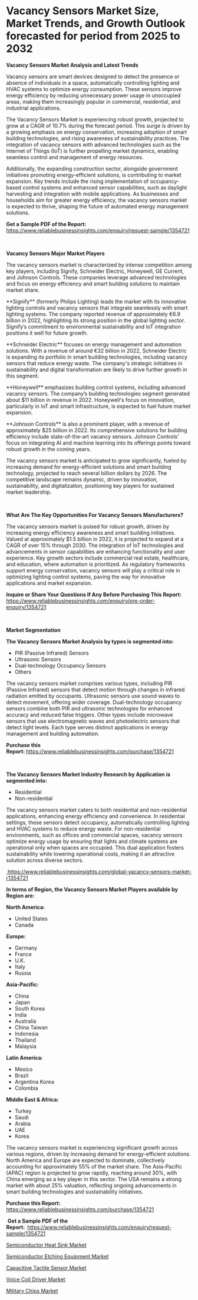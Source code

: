 <p><h1>Vacancy Sensors Market Size, Market Trends, and Growth Outlook forecasted for period from 2025 to 2032</h1></p><p><strong>Vacancy Sensors Market Analysis and Latest Trends</strong></p>
<p><p>Vacancy sensors are smart devices designed to detect the presence or absence of individuals in a space, automatically controlling lighting and HVAC systems to optimize energy consumption. These sensors improve energy efficiency by reducing unnecessary power usage in unoccupied areas, making them increasingly popular in commercial, residential, and industrial applications.</p><p>The Vacancy Sensors Market is experiencing robust growth, projected to grow at a CAGR of 10.7% during the forecast period. This surge is driven by a growing emphasis on energy conservation, increasing adoption of smart building technologies, and rising awareness of sustainability practices. The integration of vacancy sensors with advanced technologies such as the Internet of Things (IoT) is further propelling market dynamics, enabling seamless control and management of energy resources. </p><p>Additionally, the expanding construction sector, alongside government initiatives promoting energy-efficient solutions, is contributing to market expansion. Key trends include the rising implementation of occupancy-based control systems and enhanced sensor capabilities, such as daylight harvesting and integration with mobile applications. As businesses and households aim for greater energy efficiency, the vacancy sensors market is expected to thrive, shaping the future of automated energy management solutions.</p></p>
<p><strong>Get a Sample PDF of the Report:&nbsp;</strong> <a href="https://www.reliablebusinessinsights.com/enquiry/request-sample/1354721?utm_campaign=113&utm_medium=2&utm_source=Github&utm_content=ia&utm_term=06042025&utm_id=vacancy-sensors">https://www.reliablebusinessinsights.com/enquiry/request-sample/1354721</a></p>
<p>&nbsp;</p>
<p><strong>Vacancy Sensors Major Market Players</strong></p>
<p><p>The vacancy sensors market is characterized by intense competition among key players, including Signify, Schneider Electric, Honeywell, GE Current, and Johnson Controls. These companies leverage advanced technologies and focus on energy efficiency and smart building solutions to maintain market share.</p><p>**Signify** (formerly Philips Lighting) leads the market with its innovative lighting controls and vacancy sensors that integrate seamlessly with smart lighting systems. The company reported revenue of approximately €6.9 billion in 2022, highlighting its strong position in the global lighting sector. Signify’s commitment to environmental sustainability and IoT integration positions it well for future growth.</p><p>**Schneider Electric** focuses on energy management and automation solutions. With a revenue of around €32 billion in 2022, Schneider Electric is expanding its portfolio in smart building technologies, including vacancy sensors that reduce energy waste. The company's strategic initiatives in sustainability and digital transformation are likely to drive further growth in this segment.</p><p>**Honeywell** emphasizes building control systems, including advanced vacancy sensors. The company’s building technologies segment generated about $11 billion in revenue in 2022. Honeywell's focus on innovation, particularly in IoT and smart infrastructure, is expected to fuel future market expansion.</p><p>**Johnson Controls** is also a prominent player, with a revenue of approximately $25 billion in 2022. Its comprehensive solutions for building efficiency include state-of-the-art vacancy sensors. Johnson Controls' focus on integrating AI and machine learning into its offerings points toward robust growth in the coming years.</p><p>The vacancy sensors market is anticipated to grow significantly, fueled by increasing demand for energy-efficient solutions and smart building technology, projected to reach several billion dollars by 2026. The competitive landscape remains dynamic, driven by innovation, sustainability, and digitalization, positioning key players for sustained market leadership.</p></p>
<p>&nbsp;</p>
<p><strong>What Are The Key Opportunities For Vacancy Sensors Manufacturers?</strong></p>
<p><p>The vacancy sensors market is poised for robust growth, driven by increasing energy efficiency awareness and smart building initiatives. Valued at approximately $1.5 billion in 2022, it is projected to expand at a CAGR of over 15% through 2030. The integration of IoT technologies and advancements in sensor capabilities are enhancing functionality and user experience. Key growth sectors include commercial real estate, healthcare, and education, where automation is prioritized. As regulatory frameworks support energy conservation, vacancy sensors will play a critical role in optimizing lighting control systems, paving the way for innovative applications and market expansion.</p></p>
<p><strong>Inquire or Share Your Questions If Any Before Purchasing This Report:</strong> <a href="https://www.reliablebusinessinsights.com/enquiry/pre-order-enquiry/1354721?utm_campaign=113&utm_medium=2&utm_source=Github&utm_content=ia&utm_term=06042025&utm_id=vacancy-sensors">https://www.reliablebusinessinsights.com/enquiry/pre-order-enquiry/1354721</a></p>
<p>&nbsp;</p>
<p><strong>Market Segmentation</strong></p>
<p><strong>The Vacancy Sensors Market Analysis by types is segmented into:</strong></p>
<p><ul><li>PIR (Passive Infrared) Sensors</li><li>Ultrasonic Sensors</li><li>Dual-technology Occupancy Sensors</li><li>Others</li></ul></p>
<p><p>The vacancy sensors market comprises various types, including PIR (Passive Infrared) sensors that detect motion through changes in infrared radiation emitted by occupants. Ultrasonic sensors use sound waves to detect movement, offering wider coverage. Dual-technology occupancy sensors combine both PIR and ultrasonic technologies for enhanced accuracy and reduced false triggers. Other types include microwave sensors that use electromagnetic waves and photoelectric sensors that detect light levels. Each type serves distinct applications in energy management and building automation.</p></p>
<p><strong>Purchase this Report:&nbsp;</strong><a href="https://www.reliablebusinessinsights.com/purchase/1354721?utm_campaign=113&utm_medium=2&utm_source=Github&utm_content=ia&utm_term=06042025&utm_id=vacancy-sensors">https://www.reliablebusinessinsights.com/purchase/1354721</a></p>
<p>&nbsp;</p>
<p><strong>The Vacancy Sensors Market Industry Research by Application is segmented into:</strong></p>
<p><ul><li>Residential</li><li>Non-residential</li></ul></p>
<p><p>The vacancy sensors market caters to both residential and non-residential applications, enhancing energy efficiency and convenience. In residential settings, these sensors detect occupancy, automatically controlling lighting and HVAC systems to reduce energy waste. For non-residential environments, such as offices and commercial spaces, vacancy sensors optimize energy usage by ensuring that lights and climate systems are operational only when spaces are occupied. This dual application fosters sustainability while lowering operational costs, making it an attractive solution across diverse sectors.</p></p>
<p><a href="https://www.reliablebusinessinsights.com/global-vacancy-sensors-market-r1354721?utm_campaign=113&utm_medium=2&utm_source=Github&utm_content=ia&utm_term=06042025&utm_id=vacancy-sensors">&nbsp;https://www.reliablebusinessinsights.com/global-vacancy-sensors-market-r1354721</a></p>
<p><strong>In terms of Region, the Vacancy Sensors Market Players available by Region are:</strong></p>
<p>
    <p> <strong> North America: </strong>
        <ul>
            <li>United States</li>
            <li>Canada</li>
        </ul>
        </p> 
    <p> <strong> Europe: </strong>
        <ul>
            <li>Germany</li>
            <li>France</li>
            <li>U.K.</li>
            <li>Italy</li>
            <li>Russia</li>
        </ul>
        </p> 
    <p> <strong> Asia-Pacific: </strong>
        <ul>
            <li>China</li>
            <li>Japan</li>
            <li>South Korea</li>
            <li>India</li>
            <li>Australia</li>
            <li>China Taiwan</li>
            <li>Indonesia</li>
            <li>Thailand</li>
            <li>Malaysia</li>
        </ul>
        </p> 
    <p> <strong> Latin America: </strong>
        <ul>
            <li>Mexico</li>
            <li>Brazil</li>
            <li>Argentina Korea</li>
            <li>Colombia</li>
        </ul>
        </p> 
    <p> <strong> Middle East & Africa: </strong>
        <ul>
            <li>Turkey</li>
            <li>Saudi</li>
            <li>Arabia</li>
            <li>UAE</li>
            <li>Korea</li>
        </ul>
    </p>
    </p>
<p><p>The vacancy sensors market is experiencing significant growth across various regions, driven by increasing demand for energy-efficient solutions. North America and Europe are expected to dominate, collectively accounting for approximately 55% of the market share. The Asia-Pacific (APAC) region is projected to grow rapidly, reaching around 30%, with China emerging as a key player in this sector. The USA remains a strong market with about 25% valuation, reflecting ongoing advancements in smart building technologies and sustainability initiatives.</p></p>
<p><strong>Purchase this Report: </strong><a href="https://www.reliablebusinessinsights.com/purchase/1354721?utm_campaign=113&utm_medium=2&utm_source=Github&utm_content=ia&utm_term=06042025&utm_id=vacancy-sensors">https://www.reliablebusinessinsights.com/purchase/1354721</a></p>
<p>&nbsp;<strong>Get a Sample PDF of the Report:&nbsp;&nbsp;</strong><a href="https://www.reliablebusinessinsights.com/enquiry/request-sample/1354721?utm_campaign=113&utm_medium=2&utm_source=Github&utm_content=ia&utm_term=06042025&utm_id=vacancy-sensors">https://www.reliablebusinessinsights.com/enquiry/request-sample/1354721</a></p>
<p><strong></strong></p>
<p><p><a href="https://github.com/swaftaenglem/Market-Research-Report-List-1/blob/main/semiconductor-heat-sink-market.md?utm_campaign=113&utm_medium=2&utm_source=Github&utm_content=ia&utm_term=06042025&utm_id=vacancy-sensors">Semiconductor Heat Sink Market</a></p><p><a href="https://github.com/ayondaylos/Market-Research-Report-List-1/blob/main/semiconductor-etching-equipment-market.md?utm_campaign=113&utm_medium=2&utm_source=Github&utm_content=ia&utm_term=06042025&utm_id=vacancy-sensors">Semiconductor Etching Equipment Market</a></p><p><a href="https://github.com/bichukapac/Market-Research-Report-List-1/blob/main/capacitive-tactile-sensor-market.md?utm_campaign=113&utm_medium=2&utm_source=Github&utm_content=ia&utm_term=06042025&utm_id=vacancy-sensors">Capacitive Tactile Sensor Market</a></p><p><a href="https://github.com/laveeasaadrh/Market-Research-Report-List-1/blob/main/voice-coil-driver-market.md?utm_campaign=113&utm_medium=2&utm_source=Github&utm_content=ia&utm_term=06042025&utm_id=vacancy-sensors">Voice Coil Driver Market</a></p><p><a href="https://github.com/leoustolja/Market-Research-Report-List-1/blob/main/military-chips-market.md?utm_campaign=113&utm_medium=2&utm_source=Github&utm_content=ia&utm_term=06042025&utm_id=vacancy-sensors">Military Chips Market</a></p></p>